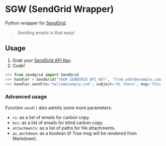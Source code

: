 # SGW (SendGrid Wrapper)

Python wrapper for [SendGrid](https://github.com/sendgrid/sendgrid-python).

> Sending emails is that easy!

## Usage

1. Grab your [SendGrid API Key](https://docs.sendgrid.com/ui/account-and-settings/api-keys).
2. Code!

```python
>>> from sendgrid import SendGrid
>>> handler = SendGrid('YOUR_SENDGRID_API_KEY', 'from_addr@example.com', 'From Name')
>>> handler.send(to='hello@example.com', subject='Hi there', msg='This is just a test')
```

### Advanced usage

Function `send()` also admits some more parameters:

- `cc`: as a list of emails for carbon copy.
- `bcc`: as a list of emails for blind carbon copy.
- `attachments`: as a list of paths for file attachments.
- `as_markdown`: as a boolean (if True msg will be rendered from Markdown).
